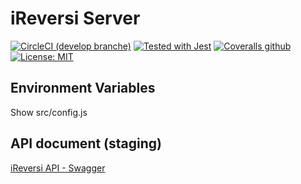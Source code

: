 # iReversi Server

[![CircleCI (develop branche)](https://circleci.com/gh/ireversi/ireversi-server/tree/develop.svg?style=shield&circle-token=5e57d0d8074c2cc245f738c084f3119f1193e8cb)](https://circleci.com/gh/ireversi/ireversi-server)
[![Tested with Jest](https://img.shields.io/badge/tested_with-Jest-99424f.svg)](https://github.com/facebook/jest)
[![Coveralls github](https://img.shields.io/codecov/c/github/ireversi/ireversi-server/develop.svg)](https://codecov.io/gh/ireversi/ireversi-server)
[![License: MIT](https://img.shields.io/badge/License-MIT-blue.svg)](https://opensource.org/licenses/MIT)

## Environment Variables
Show src/config.js  

## API document (staging)
[iReversi API - Swagger](https://ireversi-server.now.sh/api-docs/v1/)
